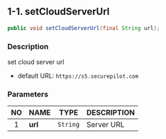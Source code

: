 ## 1-1. setCloudServerUrl

```java
public void setCloudServerUrl(final String url);
```

### Description

set cloud server url

* default URL: `https://s5.securepilot.com`

### Parameters

| NO | NAME | TYPE | DESCRIPTION |
| :---: | --- | --- | --- |
| 1 | **url** | `String` | Server URL |
